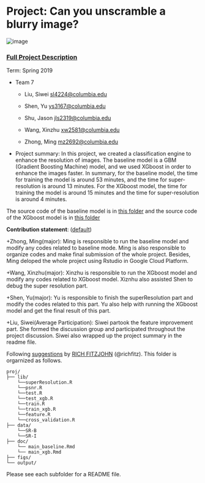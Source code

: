 # Project: Can you unscramble a blurry image? 
![image](figs/example.png)

### [Full Project Description](doc/project3_desc.md)

Term: Spring 2019

+ Team 7

	+ Liu, Siwei sl4224@columbia.edu

	+ Shen, Yu ys3167@columbia.edu

	+ Shu, Jason jls2319@columbia.edu

	+ Wang, Xinzhu xw2581@columbia.edu

	+ Zhong, Ming mz2692@columbia.edu


+ Project summary: In this project, we created a classification engine to enhance the resolution of images. The baseline model is a GBM (Gradient Boosting Machine) model, and we used XGboost in order to enhance the images faster. In summary, for the baseline model, the time for training the model is around 53 minutes, and the time for super-resolution is around 13 minutes. For the XGboost model, the time for training the model is around 15 minutes and the time for super-resolution is around 4 minutes.

The source code of the baseline model is in [this folder](doc/main_baseline.Rmd) and the source code of the XGboost model is in [this folder](doc/main_xgb.Rmd)
	
**Contribution statement**: ([default](doc/a_note_on_contributions.md)) 

+Zhong, Ming(major): Ming is responsible to run the baseline model and modify any codes related to baseline mode. Ming is also responsible to organize codes and make final submission of the whole project. Besides, Ming deloped the whole project using Rstudio in Google Cloud Platform.

+Wang, Xinzhu(major): Xinzhu is responsible to run the XGboost model and modify any codes related to XGboost model. Xiznhu also assisted Shen to debug the super resolution part. 

+Shen, Yu(major): Yu is responsible to finish the superResolution part and modify the codes related to this part. Yu also help with running the XGboost model and get the final result of this part.

+Liu, Siwei(Average Participation): Siwei partook the feature improvement part. She formed the discussion group and participated throughout the project discussion. Siwei also wrapped up the project summary in the readme file.

Following [suggestions](http://nicercode.github.io/blog/2013-04-05-projects/) by [RICH FITZJOHN](http://nicercode.github.io/about/#Team) (@richfitz). This folder is orgarnized as follows.

```
proj/
├── lib/
    └──superResolution.R
    └──psnr.R
    └──test.R
    └──test_xgb.R
    └──train.R
    └──train_xgb.R
    └──feature.R
    └──cross_validation.R
├── data/
    └──SR-B
    └──SR-I
├── doc/
    └── main_baseline.Rmd
    └── main_xgb.Rmd
├── figs/
└── output/
```

Please see each subfolder for a README file.
